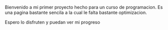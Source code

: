 Bienvenido a mi primer proyecto hecho para un curso de programacion.
Es una pagina bastante sencila a la cual le falta bastante optimizacion. 

Espero lo disfruten y puedan ver mi progreso 
